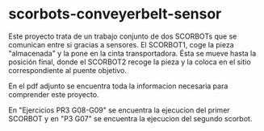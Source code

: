 # scorbots-conveyerbelt-sensor
Este proyecto trata de un trabajo conjunto de dos SCORBOTs que se comunican entre si gracias a sensores. El SCORBOT1, coge la pieza "almacenada" y la pone en la cinta transportadora. Ésta se mueve hasta la posición final, donde el SCORBOT2 recoge la pieza y la coloca en el sitio correspondiente al puente objetivo.

En el pdf adjunto se encuentra toda la informacion necesaria para comprender este proyecto.

En "Ejercicios PR3 G08-G09" se encuentra la ejecucion del primer SCORBOT y en "P3 G07" se encuentra la ejecucion del segundo scorbot.
